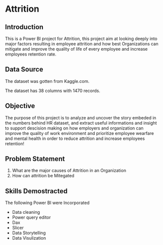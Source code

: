 # Attrition

## Introduction 

This is a Power BI project for Attrition, this project aim at looking deeply into major factors resulting in employee attrition and how best Organizations can mitigate and improve the quality of life of every employee and increase employees retention rate. 

## Data Source 

The dataset was gotten from Kaggle.com. 

The dataset has 38 columns with 1470 records. 

## Objective 

The purpose of this project is to analyze and uncover the story embeded in the numbers behind HR dataset, and extract useful informations and insight to support descision making on how employers and organization can improve the quality of work environment and prioritize employee wearfare and mental health in order to reduce attrition and increase employees retention! 

## Problem Statement 

1. What are the major causes of Attrition in an Organization
2. How can attrition be Mitegated

## Skills Demostracted 

The following Power BI were Incorporated

- Data cleaning
- Power query editor
- Dax
- Slicer
- Data Storytelling 
- Data Visulization

